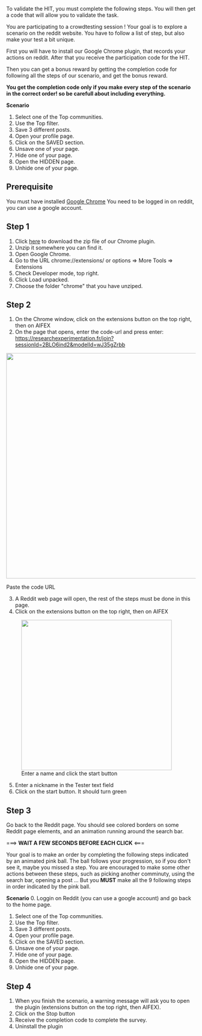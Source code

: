 To validate the HIT, you must complete the following steps. You will then get a code that will allow you to validate the task.

You are participating to a crowdtesting session ! Your goal is to explore a scenario on the reddit website. You have to follow a list of step, but also make your test a bit unique.

First you will have to install our Google Chrome plugin, that records your actions on reddit.
After that you receive the participation code for the HIT.

Then you can get a bonus reward by getting the completion code for following all the steps of our scenario, and get the bonus reward.

**You get the completion code only if you make every step of the scenario in the correct order! so be carefull about including everything.** 

**Scenario**
1. Select one of the Top communities.
2. Use the Top filter.
3. Save 3 different posts.
4. Open your profile page.
5. Click on the SAVED section.
6. Unsave one of your page.
7. Hide one of your page.
8. Open the HIDDEN page.
9. Unhide one of your page.

<h2>Prerequisite</h2>
You must have installed <a href="https://www.google.com/chrome/fast-and-secure/">Google Chrome</a> 
You need to be logged in on reddit, you can use a google account. 

<h2>Step 1</h2>

1. Click <a href="/static/chrome-not-assisted.zip" download="chromeExtension">here</a> to download the zip file of our Chrome plugin.
2. Unzip it somewhere you can find it.
3. Open Google Chrome.
4. Go to the URL chrome://extensions/ or options => More Tools => Extensions 
5. Check Developer mode, top right.
6. Click Load unpacked.
7. Choose the folder "chrome" that you have unziped.

<h2>Step 2</h2>

1. On the Chrome window, click on the extensions button on the top right, then on AIFEX
2. On the page that opens, enter the code-url and press enter: https://researchexperimentation.fr/join?sessionId=2BLO6ind2&modelId=wJ35gZrbb

<img src="/static/images/connect.png"
    width="600"
    />
    <figcaption>Paste the code URL</figcaption>
</figure>

3. A Reddit web page will open, the rest of the steps must be done in this page.
4. Click on the extensions button on the top right, then on AIFEX

<figure>
<img src="/static/images/record.png"
    width="400"
    />
    <figcaption>Enter a name and click the start button</figcaption>
</figure>

5. Enter a nickname in the Tester text field
6. Click on the start button. It should turn green
 
<h2>Step 3</h2>
Go back to the Reddit page. You should see colored borders on some Reddit page elements, and an animation running around the search bar.

===> **WAIT A FEW SECONDS BEFORE EACH CLICK** <===

Your goal is to make an order by completing the following steps indicated by an animated pink ball. The ball follows your progression, so if you don't see it, maybe you missed a step. You are encouraged to make some other actions between these steps, such as picking another comminuty, using the search bar, opening a post ... But you **MUST** make all the 9 following steps in order indicated by the pink ball.

**Scenario**
0. Loggin on Reddit (you can use a google account) and go back to the home page.
1. Select one of the Top communities.
2. Use the Top filter.
3. Save 3 different posts.
4. Open your profile page.
5. Click on the SAVED section.
6. Unsave one of your page.
7. Hide one of your page.
8. Open the HIDDEN page.
9. Unhide one of your page.

<h2>Step 4</h2>

1. When you finish the scenario, a warning message will ask you to open the plugin (extensions button on the top right, then AIFEX).
2. Click on the Stop button
3. Receive the completion code to complete the survey.
4. Uninstall the plugin 
